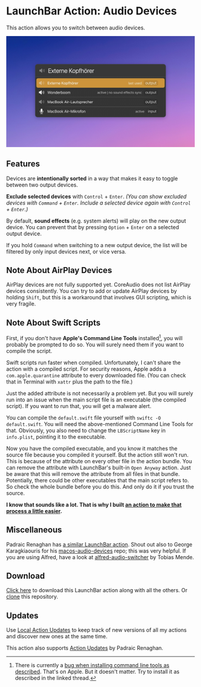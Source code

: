 # LaunchBar Action: Audio Devices

This action allows you to switch between audio devices. 

<img src="01.jpg" width="802"/>

## Features

Devices are **intentionally sorted** in a way that makes it easy to toggle between two output devices. 

**Exclude selected devices** with `Control` + `Enter`. 
*(You can show excluded devices with `Command` + `Enter`. Include a selected device again with `Control` + `Enter`.)*

By default, **sound effects** (e.g. system alerts) will play on the new output device. You can prevent that by pressing `Option` + `Enter` on a selected output device.

If you hold `Command` when switching to a new output device, the list will be filtered by only input devices next, or vice versa.

## Note About AirPlay Devices

AirPlay devices are not fully supported yet. CoreAudio does not list AirPlay devices consistently. You can try to add or update AirPlay devices by holding `Shift`, but this is a workaround that involves GUI scripting, which is very fragile.

## Note About Swift Scripts

First, if you don't have **Apple's Command Line Tools** installed[^1], you will probably be prompted to do so. You will surely need them if you want to compile the script.

Swift scripts run faster when compiled. Unfortunately, I can't share the action with a compiled script. For security reasons, Apple adds a `com.apple.quarantine` attribute to every downloaded file. (You can check that in Terminal with `xattr` plus the path to the file.)

Just the added attribute is not necessarily a problem yet. But you will surely run into an issue when the main script file is an executable (the compiled script). If you want to run that, you will get a malware alert.

You can compile the `default.swift` file yourself with `swiftc -O default.swift`. You will need the above-mentioned Command Line Tools for that. Obviously, you also need to change the `LBScriptName` key in `info.plist`, pointing it to the executable.

Now you have the compiled executable, and you know it matches the source file because you compiled it yourself. But the action still won't run. This is because of the attribute on every other file in the action bundle. You can remove the attribute with LaunchBar's built-in `Open Anyway` action. Just be aware that this will remove the attribute from all files in that bundle. Potentially, there could be other executables that the main script refers to. So check the whole bundle before you do this. And only do it if you trust the source.

**I know that sounds like a lot. That is why I built [an action to make that process a little easier](https://github.com/Ptujec/LaunchBar/tree/master/Compile-Swift-Action#readme).**

## Miscellaneous

Padraic Renaghan has [a similar LaunchBar action](https://renaghan.com/launchbar/switch-audio/). Shout out also to George Karagkiaouris for his [macos-audio-devices](https://github.com/karaggeorge/macos-audio-devices) repo; this was very helpful. If you are using Alfred, have a look at [alfred-audio-switcher](https://github.com/TobiasMende/alfred-audio-switcher) by Tobias Mende. 

## Download
[Click here](https://github.com/Ptujec/LaunchBar/archive/refs/heads/master.zip) to download this LaunchBar action along with all the others. Or [clone](https://docs.github.com/en/repositories/creating-and-managing-repositories/cloning-a-repository) this repository.

## Updates

Use [Local Action Updates](https://github.com/Ptujec/LaunchBar/tree/master/Local-Action-Updates#launchbar-action-local-action-updates) to keep track of new versions of all my actions and discover new ones at the same time. 

This action also supports [Action Updates](https://renaghan.com/launchbar/action-updates/) by Padraic Renaghan.

[^1]: There is currently a [bug when installing command line tools as described](https://github.com/orgs/Homebrew/discussions/5723#discussioncomment-11185411). That's on Apple. But it doesn't matter. Try to install it as described in the linked thread.